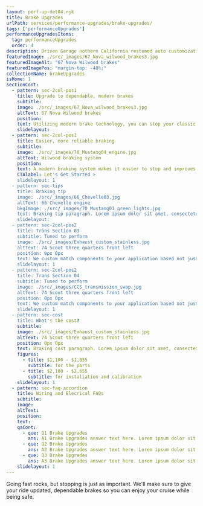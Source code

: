 ```yaml
---
layout: perf-up-det04.njk
title: Brake Upgrades
urlPath: services/performance-upgrades/brake-upgrades/
tags: ['performanceUpgrades']
performanceUpgradesItems:
  tag: performanceUpgrades
  order: 4
description: Driven Garage nothern California restomod auto customization and repair shop
featuredImage: ./src/_images/67_Nova_wilwood_brakes3.jpg
featuredImageAlt: "67 Nova Wilwood brakes"
featuredImagePos: "margin-top: -48%;"
collectionName: brakeUpgrades
isHome: 1
sectionCont:
  - pattern: sec-2col-pos1
    title: Upgrade to dependable, modern brakes
    subtitle: 
    image: ./src/_images/67_Nova_wilwood_brakes3.jpg
    altText: 67 Nova Wilwood brakes
    position: 
    text: Utilizing modern brake technology, you can stop your classic car in a shorter distance and with less effort, giving you peace of mind on the road. Plus, a brake upgrade can improve your car's handling and performance, making it more fun to drive.
    slidelayout:
  - pattern: sec-2col-pos1
    title: Easier, more reliable braking
    subtitle: 
    image: ./src/_images/70_Mustang04_engine.jpg
    altText: Wilwood braking system
    position: 
    text: A modern braking system makes it easier to stop and improves handling. This can be especially helpful if you have a classic car with a lot of horsepower. New brakes are more effective than their old-school counterparts, so you can stop your car in a shorter distance. This can be a lifesaver in an emergency situation.
    CTAlabel: Let's Get Started >
    slidelayout: 1
  - pattern: sec-tips
    title: Braking tip
    image: ./src/_images/66_Chevelle03.jpg
    altText: 66 Chevelle engine
    bkgImage: ./src/_images/70_Mustang01_green_lights.jpg
    text: Braking tip paragraph. Lorem ipsum dolor sit amet, consectetur adipiscing elit. Cras vitae dolor id enim iaculis bibendum. Fusce ut pellentesque erat. Nunc vitae viverra massa. Duis placerat a augue in eleifend. Pellentesque ut neque ex. Ut non nisi ultrices, tincidunt nunc vitae, tincidunt orci. Donec cursus sagittis felis sed tempus. Ut et viverra arcu.
    slidelayout:
  - pattern: sec-2col-pos2
    title: Trans Section 03
    subtitle: Tuned to perform
    image: ./src/_images/Exhaust_custom_stainless.jpg
    altText: 74 Scout three quarters front left
    position: 0px 0px
    text: We custom match components to your application based not just on brand name - but your goals for performance and reliability. We don’t cheap out on plumbing and fittings - because who likes to watch their car burn to the ground? We spec in-tank fuel pumps with a return system every time, and have seen the failures not doing this causes. Is it harder or more expensive to do it right? Yes…. But our experience tells us to do it right and pay now, or re-do it later and pay again.
    slidelayout: 1
  - pattern: sec-2col-pos2
    title: Trans Section 04
    subtitle: Tuned to perform
    image: ./src/_images/CCS_transmission_swap.jpg
    altText: 74 Scout three quarters front left
    position: 0px 0px
    text: We custom match components to your application based not just on brand name - but your goals for performance and reliability. We don’t cheap out on plumbing and fittings - because who likes to watch their car burn to the ground? We spec in-tank fuel pumps with a return system every time, and have seen the failures not doing this causes. Is it harder or more expensive to do it right? Yes…. But our experience tells us to do it right and pay now, or re-do it later and pay again.
    slidelayout: 1
  - pattern: sec-cost
    title: What's the cost?
    subtitle: 
    image: ./src/_images/Exhaust_custom_stainless.jpg
    altText: 74 Scout three quarters front left
    position: 0px 0px
    text: Braking cost paragraph. Lorem ipsum dolor sit amet, consectetur adipiscing elit. Cras vitae dolor id enim iaculis bibendum. Fusce ut pellentesque erat. Nunc vitae viverra massa. Duis placerat a augue in eleifend. Pellentesque ut neque ex. Ut non nisi ultrices, tincidunt nunc vitae, tincidunt orci. Donec cursus sagittis felis sed tempus. Ut et viverra arcu.
    figures:
      - title: $1,100 - $1,855
        subtitle: for the parts
      - title: $2,100 - $2,655
        subtitle: for installation and calibration
    slidelayout: 1
  - pattern: sec-faq-accordion
    title: Wiring and Elecrical FAQs
    subtitle: 
    image: 
    altText: 
    position: 
    text: 
    qaCont:
      - que: Q1 Brake Upgrades
        ans: A1 Brake Upgrades answer text here. Lorem ipsum dolor sit amet, consectetur adipiscing elit. Cras vitae dolor id enim iaculis bibendum. Fusce ut pellentesque erat.
      - que: Q2 Brake Upgrades
        ans: A2 Brake Upgrades answer text here. Lorem ipsum dolor sit amet, consectetur adipiscing elit. Cras vitae dolor id enim iaculis bibendum. Fusce ut pellentesque erat.
      - que: Q3 Brake Upgrades
        ans: A3 Brake Upgrades answer text here. Lorem ipsum dolor sit amet, consectetur adipiscing elit. Cras vitae dolor id enim iaculis bibendum. Fusce ut pellentesque erat.
    slidelayout: 1
---
```



Going fast rocks, but stopping is just as important. We'll make sure to give your ride updated, dependable brakes so you can enjoy your cruise while being safe.